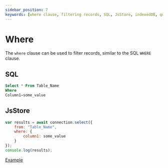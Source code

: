 ```yaml
---
sidebar_position: 7
keywords: [where clause, filtering records, SQL, JsStore, indexedDB, query]
---
```


# Where

The `where` clause can be used to filter records, similar to the SQL `WHERE` clause.

## SQL

```sql
Select * From Table_Name
Where
Column1=some_value
```

## JsStore

```javascript
var results = await connection.select({
    from: "Table_Name",
    where: {
        column1: some_value
    }
});
console.log(results);
```

<p class="text--center">
    <a class="button button--info" target="_blank" href="https://ujjwalguptaofficial.github.io/idbstudio/?db=Demo&query=select(%7B%0A%20%20%20%20from%3A%20%22Customers%22%2C%0A%20%20%20%20where%3A%7B%0A%20%20%20%20%20%20%20%20country%3A'Mexico'%0A%20%20%20%20%7D%0A%7D)%3B%0A">Example</a>
</p>